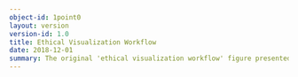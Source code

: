 ```yaml
---
object-id: 1point0
layout: version
version-id: 1.0
title: Ethical Visualization Workflow
date: 2018-12-01
summary: The original 'ethical visualization workflow' figure presented in the paper 'Racism in the Machine', published in Digital Humanities Quarterly.
---
```

